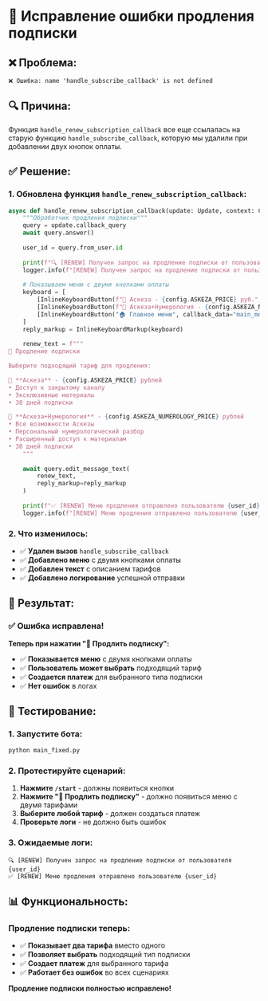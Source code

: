 # 🔄 Исправление ошибки продления подписки

## ❌ **Проблема:**
```
❌ Ошибка: name 'handle_subscribe_callback' is not defined
```

## 🔍 **Причина:**
Функция `handle_renew_subscription_callback` все еще ссылалась на старую функцию `handle_subscribe_callback`, которую мы удалили при добавлении двух кнопок оплаты.

## ✅ **Решение:**

### **1. Обновлена функция `handle_renew_subscription_callback`:**
```python
async def handle_renew_subscription_callback(update: Update, context: ContextTypes.DEFAULT_TYPE):
    """Обработчик продления подписки"""
    query = update.callback_query
    await query.answer()
    
    user_id = query.from_user.id
    
    print(f"🔍 [RENEW] Получен запрос на продление подписки от пользователя {user_id}")
    logger.info(f"[RENEW] Получен запрос на продление подписки от пользователя {user_id}")
    
    # Показываем меню с двумя кнопками оплаты
    keyboard = [
        [InlineKeyboardButton(f"🌸 Аскеза - {config.ASKEZA_PRICE} руб.", callback_data="subscribe_askeza")],
        [InlineKeyboardButton(f"🔮 Аскеза+Нумерология - {config.ASKEZA_NUMEROLOGY_PRICE} руб.", callback_data="subscribe_numerology")],
        [InlineKeyboardButton("🏠 Главное меню", callback_data="main_menu")]
    ]
    reply_markup = InlineKeyboardMarkup(keyboard)
    
    renew_text = f"""
🔄 Продление подписки

Выберите подходящий тариф для продления:

🌸 **Аскеза** - {config.ASKEZA_PRICE} рублей
• Доступ к закрытому каналу
• Эксклюзивные материалы
• 30 дней подписки

🔮 **Аскеза+Нумерология** - {config.ASKEZA_NUMEROLOGY_PRICE} рублей
• Все возможности Аскезы
• Персональный нумерологический разбор
• Расширенный доступ к материалам
• 30 дней подписки
    """
    
    await query.edit_message_text(
        renew_text,
        reply_markup=reply_markup
    )
    
    print(f"✅ [RENEW] Меню продления отправлено пользователю {user_id}")
    logger.info(f"[RENEW] Меню продления отправлено пользователю {user_id}")
```

### **2. Что изменилось:**
- ✅ **Удален вызов** `handle_subscribe_callback`
- ✅ **Добавлено меню** с двумя кнопками оплаты
- ✅ **Добавлен текст** с описанием тарифов
- ✅ **Добавлено логирование** успешной отправки

## 🚀 **Результат:**

### ✅ **Ошибка исправлена!**

**Теперь при нажатии "🔄 Продлить подписку":**
- ✅ **Показывается меню** с двумя кнопками оплаты
- ✅ **Пользователь может выбрать** подходящий тариф
- ✅ **Создается платеж** для выбранного типа подписки
- ✅ **Нет ошибок** в логах

## 🎯 **Тестирование:**

### **1. Запустите бота:**
```bash
python main_fixed.py
```

### **2. Протестируйте сценарий:**
1. **Нажмите `/start`** - должны появиться кнопки
2. **Нажмите "🔄 Продлить подписку"** - должно появиться меню с двумя тарифами
3. **Выберите любой тариф** - должен создаться платеж
4. **Проверьте логи** - не должно быть ошибок

### **3. Ожидаемые логи:**
```
🔍 [RENEW] Получен запрос на продление подписки от пользователя {user_id}
✅ [RENEW] Меню продления отправлено пользователю {user_id}
```

## 📊 **Функциональность:**

### **Продление подписки теперь:**
- ✅ **Показывает два тарифа** вместо одного
- ✅ **Позволяет выбрать** подходящий тип подписки
- ✅ **Создает платеж** для выбранного тарифа
- ✅ **Работает без ошибок** во всех сценариях

**Продление подписки полностью исправлено!**
